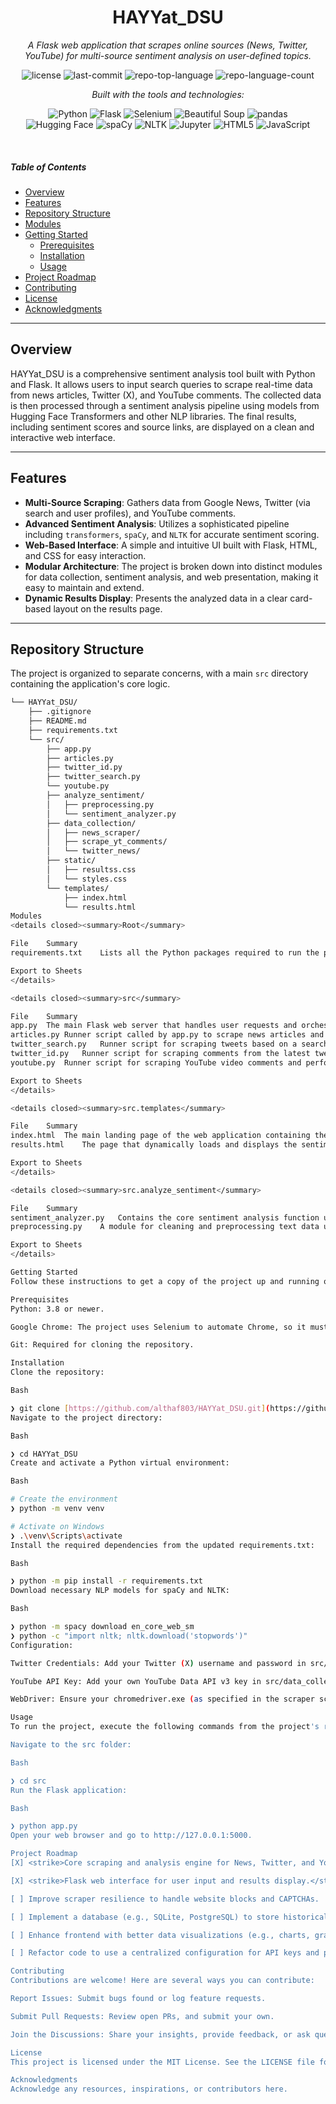<p align="center">
    <h1 align="center">HAYYat_DSU</h1>
</p>
<p align="center">
    <em>A Flask web application that scrapes online sources (News, Twitter, YouTube) for multi-source sentiment analysis on user-defined topics.</em>
</p>
<p align="center">
	<img src="https://img.shields.io/github/license/althaf803/HAYYat_DSU?style=flat&logo=opensourceinitiative&logoColor=white&color=0080ff" alt="license">
	<img src="https://img.shields.io/github/last-commit/althaf803/HAYYat_DSU?style=flat&logo=git&logoColor=white&color=0080ff" alt="last-commit">
	<img src="https://img.shields.io/github/languages/top/althaf803/HAYYat_DSU?style=flat&color=0080ff" alt="repo-top-language">
	<img src="https://img.shields.io/github/languages/count/althaf803/HAYYat_DSU?style=flat&color=0080ff" alt="repo-language-count">
</p>
<p align="center">
		<em>Built with the tools and technologies:</em>
</p>
<p align="center">
	<img src="https://img.shields.io/badge/Python-3776AB.svg?style=flat&logo=Python&logoColor=white" alt="Python">
	<img src="https://img.shields.io/badge/Flask-000000.svg?style=flat&logo=Flask&logoColor=white" alt="Flask">
	<img src="https://img.shields.io/badge/Selenium-43B02A.svg?style=flat&logo=Selenium&logoColor=white" alt="Selenium">
	<img src="https://img.shields.io/badge/Beautiful%20Soup-A06544.svg?style=flat&logo=Beautiful-Soup&logoColor=white" alt="Beautiful Soup">
	<img src="https://img.shields.io/badge/pandas-150458.svg?style=flat&logo=pandas&logoColor=white" alt="pandas">
	<br>
	<img src="https://img.shields.io/badge/Hugging%20Face-FFD21E.svg?style=flat&logo=Hugging-Face&logoColor=black" alt="Hugging Face">
	<img src="https://img.shields.io/badge/spaCy-09A3D5.svg?style=flat&logo=spaCy&logoColor=white" alt="spaCy">
	<img src="https://img.shields.io/badge/NLTK-3776AB.svg?style=flat&logo=NLTK&logoColor=white" alt="NLTK">
	<img src="https://img.shields.io/badge/Jupyter-F37626.svg?style=flat&logo=Jupyter&logoColor=white" alt="Jupyter">
	<img src="https://img.shields.io/badge/HTML5-E34F26.svg?style=flat&logo=HTML5&logoColor=white" alt="HTML5">
	<img src="https://img.shields.io/badge/JavaScript-F7DF1E.svg?style=flat&logo=JavaScript&logoColor=black" alt="JavaScript">
</p>

<br>

#####  Table of Contents

- [Overview](#-overview)
- [Features](#-features)
- [Repository Structure](#-repository-structure)
- [Modules](#-modules)
- [Getting Started](#-getting-started)
    - [Prerequisites](#-prerequisites)
    - [Installation](#-installation)
    - [Usage](#-usage)
- [Project Roadmap](#-project-roadmap)
- [Contributing](#-contributing)
- [License](#-license)
- [Acknowledgments](#-acknowledgments)

---

##  Overview

HAYYat_DSU is a comprehensive sentiment analysis tool built with Python and Flask. It allows users to input search queries to scrape real-time data from news articles, Twitter (X), and YouTube comments. The collected data is then processed through a sentiment analysis pipeline using models from Hugging Face Transformers and other NLP libraries. The final results, including sentiment scores and source links, are displayed on a clean and interactive web interface.

---

## Features

- **Multi-Source Scraping**: Gathers data from Google News, Twitter (via search and user profiles), and YouTube comments.
- **Advanced Sentiment Analysis**: Utilizes a sophisticated pipeline including `transformers`, `spaCy`, and `NLTK` for accurate sentiment scoring.
- **Web-Based Interface**: A simple and intuitive UI built with Flask, HTML, and CSS for easy interaction.
- **Modular Architecture**: The project is broken down into distinct modules for data collection, sentiment analysis, and web presentation, making it easy to maintain and extend.
- **Dynamic Results Display**: Presents the analyzed data in a clear card-based layout on the results page.

---

## Repository Structure

The project is organized to separate concerns, with a main `src` directory containing the application's core logic.

```sh
└── HAYYat_DSU/
    ├── .gitignore
    ├── README.md
    ├── requirements.txt
    └── src/
        ├── app.py
        ├── articles.py
        ├── twitter_id.py
        ├── twitter_search.py
        └── youtube.py
        ├── analyze_sentiment/
        │   ├── preprocessing.py
        │   └── sentiment_analyzer.py
        ├── data_collection/
        │   ├── news_scraper/
        │   ├── scrape_yt_comments/
        │   └── twitter_news/
        ├── static/
        │   ├── resultss.css
        │   └── styles.css
        └── templates/
            ├── index.html
            └── results.html
Modules
<details closed><summary>Root</summary>

File	Summary
requirements.txt	Lists all the Python packages required to run the project.

Export to Sheets
</details>

<details closed><summary>src</summary>

File	Summary
app.py	The main Flask web server that handles user requests and orchestrates the scraping and analysis tasks.
articles.py	Runner script called by app.py to scrape news articles and perform sentiment analysis.
twitter_search.py	Runner script for scraping tweets based on a search query.
twitter_id.py	Runner script for scraping comments from the latest tweets of a specific Twitter profile.
youtube.py	Runner script for scraping YouTube video comments and performing sentiment analysis.

Export to Sheets
</details>

<details closed><summary>src.templates</summary>

File	Summary
index.html	The main landing page of the web application containing the search form.
results.html	The page that dynamically loads and displays the sentiment analysis results.

Export to Sheets
</details>

<details closed><summary>src.analyze_sentiment</summary>

File	Summary
sentiment_analyzer.py	Contains the core sentiment analysis function using a Hugging Face transformers model.
preprocessing.py	A module for cleaning and preprocessing text data using NLTK and spaCy before analysis.

Export to Sheets
</details>

Getting Started
Follow these instructions to get a copy of the project up and running on your local machine.

Prerequisites
Python: 3.8 or newer.

Google Chrome: The project uses Selenium to automate Chrome, so it must be installed.

Git: Required for cloning the repository.

Installation
Clone the repository:

Bash

❯ git clone [https://github.com/althaf803/HAYYat_DSU.git](https://github.com/althaf803/HAYYat_DSU.git)
Navigate to the project directory:

Bash

❯ cd HAYYat_DSU
Create and activate a Python virtual environment:

Bash

# Create the environment
❯ python -m venv venv

# Activate on Windows
❯ .\venv\Scripts\activate
Install the required dependencies from the updated requirements.txt:

Bash

❯ python -m pip install -r requirements.txt
Download necessary NLP models for spaCy and NLTK:

Bash

❯ python -m spacy download en_core_web_sm
❯ python -c "import nltk; nltk.download('stopwords')"
Configuration:

Twitter Credentials: Add your Twitter (X) username and password in src/data_collection/twitter_news/twitter_details.py.

YouTube API Key: Add your own YouTube Data API v3 key in src/data_collection/scrape_yt_comments/get_yt_comments.py.

WebDriver: Ensure your chromedriver.exe (as specified in the scraper scripts) matches your installed Google Chrome version.

Usage
To run the project, execute the following commands from the project's root directory:

Navigate to the src folder:

Bash

❯ cd src
Run the Flask application:

Bash

❯ python app.py
Open your web browser and go to http://127.0.0.1:5000.

Project Roadmap
[X] <strike>Core scraping and analysis engine for News, Twitter, and YouTube.</strike>

[X] <strike>Flask web interface for user input and results display.</strike>

[ ] Improve scraper resilience to handle website blocks and CAPTCHAs.

[ ] Implement a database (e.g., SQLite, PostgreSQL) to store historical search results.

[ ] Enhance frontend with better data visualizations (e.g., charts, graphs).

[ ] Refactor code to use a centralized configuration for API keys and paths.

Contributing
Contributions are welcome! Here are several ways you can contribute:

Report Issues: Submit bugs found or log feature requests.

Submit Pull Requests: Review open PRs, and submit your own.

Join the Discussions: Share your insights, provide feedback, or ask questions.

License
This project is licensed under the MIT License. See the LICENSE file for more details. (You should create a LICENSE file in your repository with the MIT License text).

Acknowledgments
Acknowledge any resources, inspirations, or contributors here.